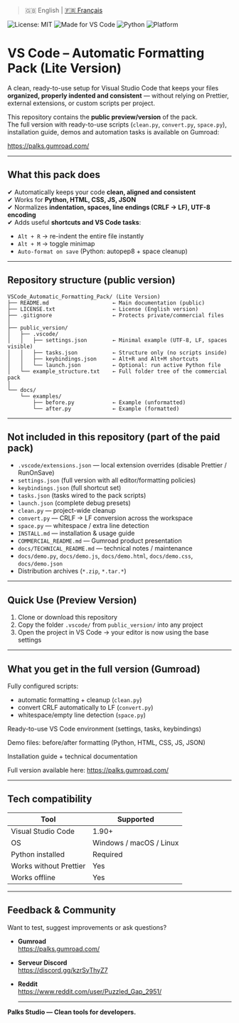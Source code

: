 > 🇬🇧 English | [🇫🇷 Français](./VSCode_Pack_Formatage_Automatique_FR/README_FR.md)

![License: MIT](https://img.shields.io/badge/License-MIT-green.svg)
![Made for VS Code](https://img.shields.io/badge/Editor-VS%20Code-blue.svg)
![Python](https://img.shields.io/badge/Python-3.x-yellow.svg)
![Platform](https://img.shields.io/badge/OS-Windows%20%7C%20macOS%20%7C%20Linux-lightgrey.svg)

# VS Code – Automatic Formatting Pack (Lite Version)

A clean, ready-to-use setup for Visual Studio Code that keeps your files **organized, properly indented and consistent** — without relying on Prettier, external extensions, or custom scripts per project.

This repository contains the **public preview/version** of the pack.  
The full version with ready-to-use scripts (`clean.py`, `convert.py`, `space.py`), installation guide, demos and automation tasks is available on Gumroad:

https://palks.gumroad.com/ 

---

## What this pack does

✔ Automatically keeps your code **clean, aligned and consistent**  
✔ Works for **Python, HTML, CSS, JS, JSON**  
✔ Normalizes **indentation, spaces, line endings (CRLF → LF), UTF-8 encoding**  
✔ Adds useful **shortcuts and VS Code tasks**:  
- `Alt + R` → re-indent the entire file instantly  
- `Alt + M` → toggle minimap  
- `Auto-format on save` (Python: autopep8 + space cleanup)

---

## Repository structure (public version)  
```
VSCode_Automatic_Formatting_Pack/ (Lite Version)
├── README.md                    ← Main documentation (public)
├── LICENSE.txt                  ← License (English version)
├── .gitignore                   ← Protects private/commercial files
│
├── public_version/
│   ├── .vscode/
│   │   ├── settings.json        ← Minimal example (UTF-8, LF, spaces visible)
│   │   ├── tasks.json           ← Structure only (no scripts inside)
│   │   ├── keybindings.json     ← Alt+R and Alt+M shortcuts
│   │   └── launch.json          ← Optional: run active Python file
│   └── example_structure.txt    ← Full folder tree of the commercial pack
│
└── docs/
    └── examples/
        ├── before.py            ← Example (unformatted)
        └── after.py             ← Example (formatted)
```


---

## Not included in this repository (part of the paid pack)

- `.vscode/extensions.json` — local extension overrides (disable Prettier / RunOnSave)  
- `settings.json` (full version with all editor/formatting policies)  
- `keybindings.json` (full shortcut set)  
- `tasks.json` (tasks wired to the pack scripts)  
- `launch.json` (complete debug presets)  
- `clean.py` — project-wide cleanup  
- `convert.py` — CRLF → LF conversion across the workspace  
- `space.py` — whitespace / extra line detection  
- `INSTALL.md` — installation & usage guide  
- `COMMERCIAL_README.md` — Gumroad product presentation  
- `docs/TECHNICAL_README.md` — technical notes / maintenance  
- `docs/demo.py`, `docs/demo.js`, `docs/demo.html`, `docs/demo.css`, `docs/demo.json  `
- Distribution archives (`*.zip`, `*.tar.*`)

---

## Quick Use (Preview Version)

1. Clone or download this repository    
2. Copy the folder `.vscode/` from `public_version/` into any project    
3. Open the project in VS Code → your editor is now using the base settings

---

## What you get in the full version (Gumroad)

Fully configured scripts:    
- automatic formatting + cleanup (`clean.py`)    
- convert CRLF automatically to LF (`convert.py`)    
- whitespace/empty line detection (`space.py`)  

Ready-to-use VS Code environment (settings, tasks, keybindings)

Demo files: before/after formatting (Python, HTML, CSS, JS, JSON)

Installation guide + technical documentation

Full version available here: https://palks.gumroad.com/

---

## Tech compatibility

| Tool                    | Supported |
|-------------------------|-----------|
| Visual Studio Code      | 1.90+  |
| OS                      | Windows / macOS / Linux |
| Python installed        | Required |
| Works without Prettier  | Yes |
| Works offline           | Yes |

---

## Feedback & Community

Want to test, suggest improvements or ask questions?

- **Gumroad**  
  https://palks.gumroad.com/

- **Serveur Discord**  
  https://discord.gg/kzrSyThyZ7

- **Reddit**  
  https://www.reddit.com/user/Puzzled_Gap_2951/

  ---

**Palks Studio — Clean tools for developers.**
